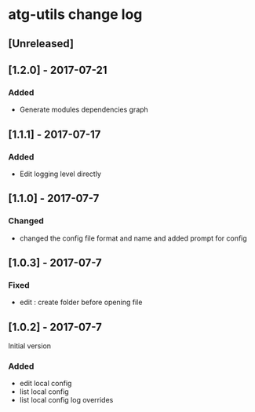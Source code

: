 # atg-utils change log

## [Unreleased]

## [1.2.0] - 2017-07-21
### Added
 - Generate modules dependencies graph

## [1.1.1] - 2017-07-17
### Added
 - Edit logging level directly

## [1.1.0] - 2017-07-7
### Changed
 - changed the config file format and name and added prompt for config

## [1.0.3] - 2017-07-7

### Fixed
 - edit : create folder before opening file

## [1.0.2] - 2017-07-7

Initial version

### Added

 - edit local config
 - list local config
 - list local config log overrides